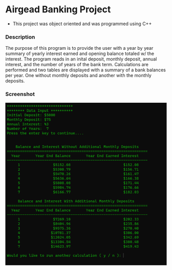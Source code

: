 # Airgead Banking Project
- This project was object oriented and was programmed using C++
### Description

The purpose of this program is to provide the user with a year by year
summary of yearly interest earned and opening balance totaled w/ the 
interest. The program reads in an inital deposit, monthly deposit, annual
interest, and the number of years of the bank term. Calculations are performed
and two tables are displayed with a summary of a bank balances per year. One
without monthly deposits and another with the monthly deposits.

### Screenshot

![](/screenshots/airgead_banking_screenshot.png)
